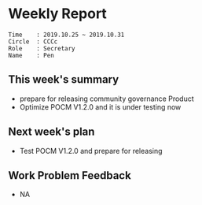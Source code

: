 # Weekly Report 
```
Time    : 2019.10.25 ~ 2019.10.31
Circle	: CCCc
Role    : Secretary
Name    : Pen
```
## This week's summary

- prepare for releasing community governance Product
- Optimize POCM V1.2.0 and it is under testing now

## Next week's plan
- Test POCM V1.2.0 and prepare for releasing

## Work Problem Feedback

- NA

